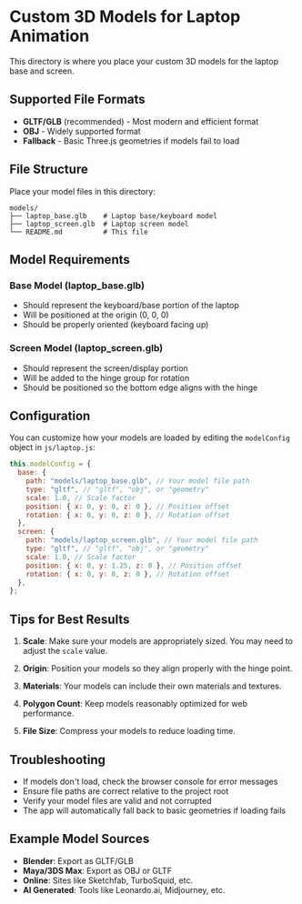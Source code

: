 # Custom 3D Models for Laptop Animation

This directory is where you place your custom 3D models for the laptop base and screen.

## Supported File Formats

- **GLTF/GLB** (recommended) - Most modern and efficient format
- **OBJ** - Widely supported format
- **Fallback** - Basic Three.js geometries if models fail to load

## File Structure

Place your model files in this directory:

```
models/
├── laptop_base.glb    # Laptop base/keyboard model
├── laptop_screen.glb  # Laptop screen model
└── README.md          # This file
```

## Model Requirements

### Base Model (laptop_base.glb)

- Should represent the keyboard/base portion of the laptop
- Will be positioned at the origin (0, 0, 0)
- Should be properly oriented (keyboard facing up)

### Screen Model (laptop_screen.glb)

- Should represent the screen/display portion
- Will be added to the hinge group for rotation
- Should be positioned so the bottom edge aligns with the hinge

## Configuration

You can customize how your models are loaded by editing the `modelConfig` object in `js/laptop.js`:

```javascript
this.modelConfig = {
  base: {
    path: "models/laptop_base.glb", // Your model file path
    type: "gltf", // "gltf", "obj", or "geometry"
    scale: 1.0, // Scale factor
    position: { x: 0, y: 0, z: 0 }, // Position offset
    rotation: { x: 0, y: 0, z: 0 }, // Rotation offset
  },
  screen: {
    path: "models/laptop_screen.glb", // Your model file path
    type: "gltf", // "gltf", "obj", or "geometry"
    scale: 1.0, // Scale factor
    position: { x: 0, y: 1.25, z: 0 }, // Position offset
    rotation: { x: 0, y: 0, z: 0 }, // Rotation offset
  },
};
```

## Tips for Best Results

1. **Scale**: Make sure your models are appropriately sized. You may need to adjust the `scale` value.

2. **Origin**: Position your models so they align properly with the hinge point.

3. **Materials**: Your models can include their own materials and textures.

4. **Polygon Count**: Keep models reasonably optimized for web performance.

5. **File Size**: Compress your models to reduce loading time.

## Troubleshooting

- If models don't load, check the browser console for error messages
- Ensure file paths are correct relative to the project root
- Verify your model files are valid and not corrupted
- The app will automatically fall back to basic geometries if loading fails

## Example Model Sources

- **Blender**: Export as GLTF/GLB
- **Maya/3DS Max**: Export as OBJ or GLTF
- **Online**: Sites like Sketchfab, TurboSquid, etc.
- **AI Generated**: Tools like Leonardo.ai, Midjourney, etc.
